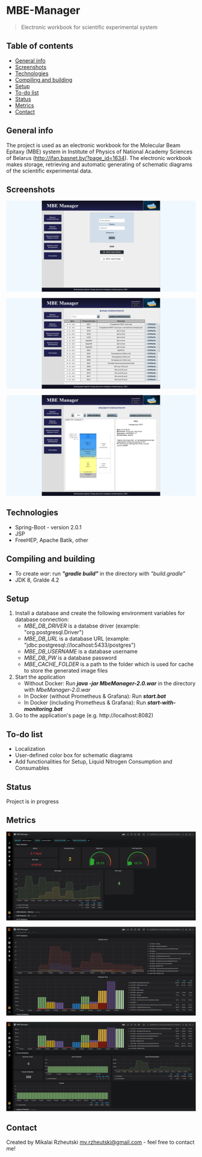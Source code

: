# MBE-Manager
> Electronic workbook for scientific experimental system

## Table of contents
* [General info](#general-info)
* [Screenshots](#screenshots)
* [Technologies](#technologies)
* [Compiling and building](#compiling-and-building)
* [Setup](#setup)
* [To-do list](#to-do-list)
* [Status](#status)
* [Metrics](#metrics)
* [Contact](#contact)

## General info
The project is used as an electronic workbook for the Molecular Beam Epitaxy (MBE) system in Institute of Physics of National Academy Sciences of Belarus (http://ifan.basnet.by/?page_id=1634).
The electronic workbook makes storage, retrieving and automatic generating of schematic diagrams of the scientific experimental data.

## Screenshots
![screenshot](screenshots/01_login.png)

![screenshot](screenshots/02_browse.png)

![screenshot](screenshots/03_view.png)

## Technologies
* Spring-Boot - version 2.0.1
* JSP
* FreeHEP, Apache Batik, other

## Compiling and building  
* To create *war*: run **_"gradle build"_** in the directory with *"build.gradle"*
* JDK 8, Gralde 4.2

## Setup
1. Install a database and create the following environment variables for database connection:
    * *MBE_DB_DRIVER* is a databse driver (example: "org.postgresql.Driver")
    * *MBE_DB_URL* is a database URL (example: "jdbc:postgresql://localhost:5433/postgres")
    * *MBE_DB_USERNAME* is a database username
    * *MBE_DB_PW* is a database password
    * *MBE_CACHE_FOLDER* is a path to the folder which is used for cache to store the generated image files
2. Start the application
    * Without Docker: Run **_java -jar MbeManager-2.0.war_** in the directory with *MbeManager-2.0.war*
    * In Docker (without Prometheus & Grafana): Run **_start.bat_**
    * In Docker (including Prometheus & Grafana): Run **_start-with-monitoring.bat_**
3. Go to the application's page (e.g. http://localhost:8082)

## To-do list
* Localization
* User-defined color box for schematic diagrams
* Add functionalities for Setup, Liquid Nitrogen Consumption and Consumables

## Status
Project is in progress

## Metrics
![Example screenshot](screenshots/05_metrics.png)

![Example screenshot](screenshots/06_metrics.png)

![Example screenshot](screenshots/07_metrics.png)

## Contact
Created by Mikalai Rzheutski <mv.rzheutski@gmail.com> - feel free to contact me!